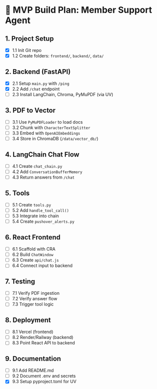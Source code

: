 # 🚧 MVP Build Plan: Member Support Agent

## 1. Project Setup

- [x] 1.1 Init Git repo
- [x] 1.2 Create folders: `frontend/`, `backend/`, `data/`

## 2. Backend (FastAPI)

- [x] 2.1 Setup `main.py` with `/ping`
- [x] 2.2 Add `/chat` endpoint
- [ ] 2.3 Install LangChain, Chroma, PyMuPDF (via UV)

## 3. PDF to Vector

- [ ] 3.1 Use `PyMuPDFLoader` to load docs
- [ ] 3.2 Chunk with `CharacterTextSplitter`
- [ ] 3.3 Embed with `OpenAIEmbeddings`
- [ ] 3.4 Store in ChromaDB (`/data/vector_db/`)

## 4. LangChain Chat Flow

- [ ] 4.1 Create `chat_chain.py`
- [ ] 4.2 Add `ConversationBufferMemory`
- [ ] 4.3 Return answers from `/chat`

## 5. Tools

- [ ] 5.1 Create `tools.py`
- [ ] 5.2 Add `handle_tool_call()`
- [ ] 5.3 Integrate into chain
- [ ] 5.4 Create `pushover_alerts.py`

## 6. React Frontend

- [ ] 6.1 Scaffold with CRA
- [ ] 6.2 Build `ChatWindow`
- [ ] 6.3 Create `api/chat.js`
- [ ] 6.4 Connect input to backend

## 7. Testing

- [ ] 7.1 Verify PDF ingestion
- [ ] 7.2 Verify answer flow
- [ ] 7.3 Trigger tool logic

## 8. Deployment

- [ ] 8.1 Vercel (frontend)
- [ ] 8.2 Render/Railway (backend)
- [ ] 8.3 Point React API to backend

## 9. Documentation

- [ ] 9.1 Add README.md
- [ ] 9.2 Document .env and secrets
- [x] 9.3 Setup pyproject.toml for UV
